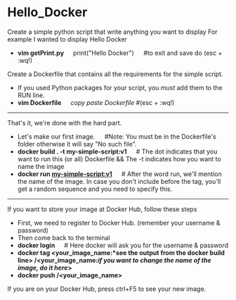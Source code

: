 # Hello_Docker

Create a simple python script that write anything you want to display
For example I wanted to display Hello Docker
- <b> vim getPrint.py </b> &emsp; print("Hello Docker") &emsp; #to exit and save do (esc + :wq!) 

Create a Dockerfile that contains all the requirements for the simple script.
- If you used Python packages for your script, you *must* add them to the RUN line.
- <b> vim Dockerfile </b> &emsp; *copy paste Dockerfile*  #(esc + :wq!)
   
---

That's it, we're done with the hard part.
- Let's make our first image. &emsp; #Note: You must be in the Dockerfile's folder otherwise it will say "No such file".
- <b> docker build . -t my-simple-script:v1 </b> &emsp; # The dot indicates that you want to run this (or all) Dockerfile && The -t indicates how you want to name the image
- <b> docker run <my-simple-script:v1> </b> &emsp; # After the word run, we'll mention the name of the image. In case you don't include before the tag, you'll get a random sequence and you need to specify this.

---

If you want to store your image at Docker Hub, follow these steps
- First, we need to register to Docker Hub. (remember your username & password)
- Then come back to the terminal
- <b> docker login </b> &emsp; # Here docker will ask you for the username & password
- <b> docker tag <your_image_name:*see the output from the docker build line> <userName>/<your_image_name:*if you want to change the name of the image, do it here*> </b>
- <b> docker push <userName>/<your_image_name> </b>
  
 If you are on your Docker Hub, press ctrl+F5 to see your new image.
